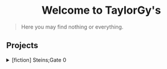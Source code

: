 # <center> Welcome to TaylorGy's </center>

> Here you may find nothing or everything.

## Projects
<details>
<summary> [fiction] Steins;Gate 0 </summary>
    <ul>
        <li> <a href="./steins_gate_0/docs/000.md"> 000 </a> </li>
        <li> <a href="./steins_gate_0/docs/001.md"> 001 </a> </li>
        <li> <a href="./steins_gate_0/docs/002.md"> 002 </a> </li>
        <li> <a href="./steins_gate_0/docs/003.md"> 003 </a> </li>
        <li> <a href="./steins_gate_0/docs/004.md"> 004 </a> </li>        
    </ul>
</details>
